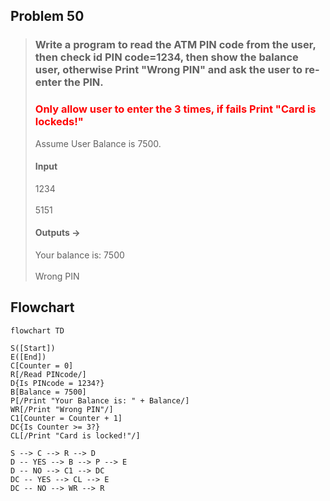 ## Problem 50

>### Write a program to read the ATM PIN code from the user, then check id PIN code=1234, then show the balance user, otherwise Print "Wrong PIN" and ask the user to re-enter the PIN.
>### <span style="color:red">Only allow user to enter the 3 times, if fails Print "Card is lockeds!"</span>
> Assume User Balance is 7500.
> #### Input
> 1234 <br>
> <br>
> 5151 <br>
> #### Outputs ->
>Your balance is: 7500 <br>
> <br>
>Wrong PIN

## Flowchart
```mermaid 
flowchart TD

S([Start])
E([End])
C[Counter = 0]
R[/Read PINcode/]
D{Is PINcode = 1234?}
B[Balance = 7500]
P[/Print "Your Balance is: " + Balance/]
WR[/Print "Wrong PIN"/]
C1[Counter = Counter + 1]
DC{Is Counter >= 3?}
CL[/Print "Card is locked!"/]

S --> C --> R --> D
D -- YES --> B --> P --> E
D -- NO --> C1 --> DC
DC -- YES --> CL --> E
DC -- NO --> WR --> R


```

